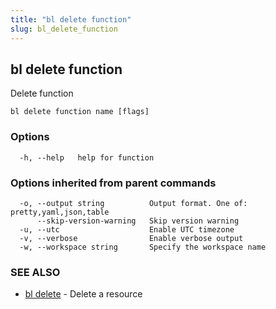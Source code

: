 ```yaml
---
title: "bl delete function"
slug: bl_delete_function
---
```

## bl delete function

Delete function

```
bl delete function name [flags]
```

### Options

```
  -h, --help   help for function
```

### Options inherited from parent commands

```
  -o, --output string          Output format. One of: pretty,yaml,json,table
      --skip-version-warning   Skip version warning
  -u, --utc                    Enable UTC timezone
  -v, --verbose                Enable verbose output
  -w, --workspace string       Specify the workspace name
```

### SEE ALSO

* [bl delete](bl_delete.md)	 - Delete a resource


